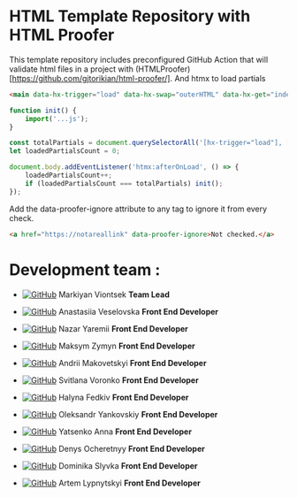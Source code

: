# HTML Template Repository with HTML Proofer

This template repository includes preconfigured GitHub Action that will validate html files in a project with (HTMLProofer)[https://github.com/gjtorikian/html-proofer/].
And htmx to load partials

```html
<main data-hx-trigger="load" data-hx-swap="outerHTML" data-hx-get="index.main.partial.html"></main>
```


```js
function init() {
    import('...js');
}

const totalPartials = document.querySelectorAll('[hx-trigger="load"], [data-hx-trigger="load"]').length;
let loadedPartialsCount = 0;

document.body.addEventListener('htmx:afterOnLoad', () => {
    loadedPartialsCount++;
    if (loadedPartialsCount === totalPartials) init();
});
```

Add the data-proofer-ignore attribute to any tag to ignore it from every check.

```html
<a href="https://notareallink" data-proofer-ignore>Not checked.</a>
```
# Development team :

- [![GitHub](https://img.shields.io/badge/GitHub-100000?style=for-the-badge&logo=github&logoColor=white)](https://github.com/marksik001)
  Markiyan Viontsek **Team Lead**

- [![GitHub](https://img.shields.io/badge/GitHub-100000?style=for-the-badge&logo=github&logoColor=white)](https://github.com/anastasiiaveselovska)
  Anastasiia Veselovska **Front End Developer**

- [![GitHub](https://img.shields.io/badge/GitHub-100000?style=for-the-badge&logo=github&logoColor=white)](https://github.com/nyaremiiy)
  Nazar Yaremii **Front End Developer**
  
- [![GitHub](https://img.shields.io/badge/GitHub-100000?style=for-the-badge&logo=github&logoColor=white)](https://github.com/MaksymDudkin)
  Maksym Zymyn **Front End Developer**

- [![GitHub](https://img.shields.io/badge/GitHub-100000?style=for-the-badge&logo=github&logoColor=white)](https://github.com/forester-code5)
  Andrii Makovetskyi **Front End Developer**

- [![GitHub](https://img.shields.io/badge/GitHub-100000?style=for-the-badge&logo=github&logoColor=white)](https://github.com/fotinia-sadovskaya)
  Svitlana Voronko **Front End Developer**

- [![GitHub](https://img.shields.io/badge/GitHub-100000?style=for-the-badge&logo=github&logoColor=white)](https://github.com/halynafedkiv)
  Halyna Fedkiv **Front End Developer**

- [![GitHub](https://img.shields.io/badge/GitHub-100000?style=for-the-badge&logo=github&logoColor=white)](https://github.com/ammoniy)
  Oleksandr Yankovskiy **Front End Developer**

- [![GitHub](https://img.shields.io/badge/GitHub-100000?style=for-the-badge&logo=github&logoColor=white)](https://github.com/ann-uii)
  Yatsenko Anna **Front End Developer**

- [![GitHub](https://img.shields.io/badge/GitHub-100000?style=for-the-badge&logo=github&logoColor=white)](https://github.com/den1389)
  Denys Ocheretnyy **Front End Developer**

- [![GitHub](https://img.shields.io/badge/GitHub-100000?style=for-the-badge&logo=github&logoColor=white)](https://github.com/sldominika)
  Dominika Slyvka **Front End Developer**

- [![GitHub](https://img.shields.io/badge/GitHub-100000?style=for-the-badge&logo=github&logoColor=white)](https://github.com/lipnart)
  Artem Lypnytskyi **Front End Developer**
